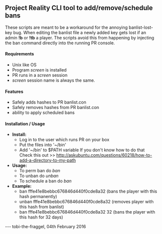 ## Project Reality CLI tool to add/remove/schedule bans 

These scripts are meant to be a workaround for the
annoying banlist-lost-key bug. When editing the banlist
file a newly added key gets lost if an admin **!b** or
**!tb** a player. The scripts avoid this from happening
by injecting the ban command directly into the running
PR console.

#### Requirements
* Unix like OS 
* Program *screen* is installed
* PR runs in a *screen* session
* *screen* session name is always the same.

#### Features
* Safely adds hashes to PR banlist.con
* Safely removes hashes from PR banlist.con
* ability to apply scheduled bans

#### Installation / Usage
* **Install:**
	* Log in to the user which runs PR on your box
	* Put the files into '~/bin'
	* Add '~/bin' to $PATH variable
      If you don't know how to do that
      Check this out >> http://askubuntu.com/questions/60218/how-to-add-a-directory-to-my-path 
* **Usage:**
	* To perm ban do *ban <hashKey>*
	* To unban do *unban <hashKey>*
	* To schedule a ban do *ban <hashKey> <time in days>*
* **Example:**
	* ban fffe41e8bebbc676846d440f0cde8a32 (bans the player with this hash permanently)
	* unban fffe41e8bebbc676846d440f0cde8a32 (removes player with this hash from banlist)
	* ban fffe41e8bebbc676846d440f0cde8a32 32 (bans the player with this hash for 32 days)

--- tobi-the-fraggel, 04th February 2016